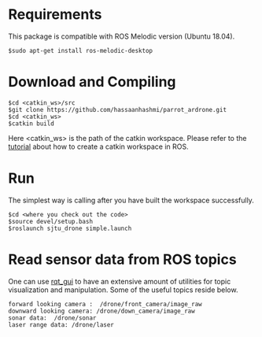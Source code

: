 # Requirements #
This package is compatible with ROS Melodic version (Ubuntu 18.04).
```
$sudo apt-get install ros-melodic-desktop
```
# Download and Compiling #
```
$cd <catkin_ws>/src
$git clone https://github.com/hassaanhashmi/parrot_ardrone.git
$cd <catkin_ws>
$catkin build
```

Here <catkin_ws> is the path of the catkin workspace. Please refer to the [tutorial](http://wiki.ros.org/ROS/Tutorials) about how to create a catkin workspace in ROS.

# Run
The simplest way is calling after you have built the workspace successfully.

```
$cd <where you check out the code>
$source devel/setup.bash
$roslaunch sjtu_drone simple.launch
```

# Read sensor data from ROS topics #
One can use [rqt_gui](http://wiki.ros.org/rqt_gui) to have an extensive amount of utilities for topic visualization and manipulation. Some of the useful topics reside below.
```
forward looking camera :  /drone/front_camera/image_raw
downward looking camera: /drone/down_camera/image_raw
sonar data:  /drone/sonar
laser range data: /drone/laser
```

